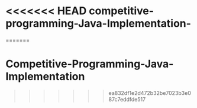 <<<<<<< HEAD
competitive-programming-Java-Implementation-
============================================
=======
# Competitive-Programming-Java-Implementation
>>>>>>> ea832df1e2d472b32be7023b3e087c7eddfde517
